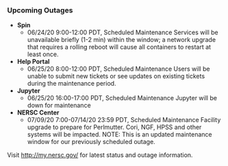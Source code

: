 ### Upcoming Outages 

- **Spin**        
   - 06/24/20 9:00-12:00 PDT, Scheduled Maintenance
              Services will be unavailable briefly (1-2 min) within the
              window; a network upgrade that requires a rolling reboot will
              cause all containers to restart at least once.
- **Help Portal**
   - 06/25/20 8:00-12:00 PDT, Scheduled Maintenance
              Users will be unable to submit new tickets or see updates on
              existing tickets during the maintenance period.
- **Jupyter**
   - 06/25/20 16:00-17:00 PDT, Scheduled Maintenance
              Jupyter will be down for maintenance
- **NERSC Center**
   - 07/09/20 7:00-07/14/20 23:59 PDT, Scheduled Maintenance
              Facility upgrade to prepare for Perlmutter.  Cori, NGF, HPSS and
              other systems will be impacted. NOTE: This is an updated
              maintenance window for our previously scheduled outage.

Visit <http://my.nersc.gov/> for latest status and outage 
information.


